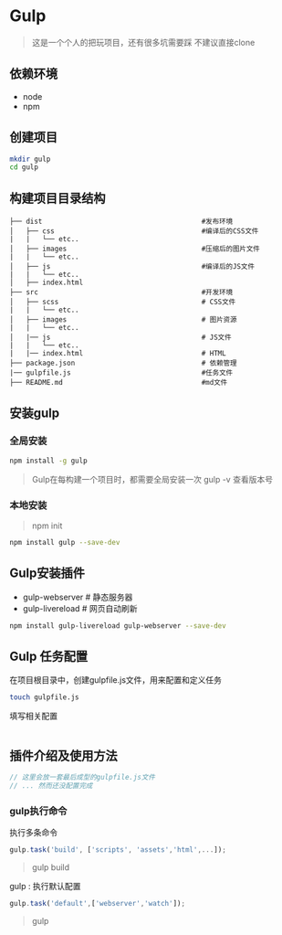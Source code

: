 # Gulp
> 这是一个个人的把玩项目，还有很多坑需要踩 不建议直接clone
## 依赖环境
* node
* npm 

## 创建项目
```bash
mkdir gulp
cd gulp
```
## 构建项目目录结构
```
├── dist                                       #发布环境 
│   ├── css                                    #编译后的CSS文件
|   |   └── etc..
│   ├── images                                 #压缩后的图片文件
|   |   └── etc..
│   ├── js                                     #编译后的JS文件
|   |   └── etc..
│   ├── index.html
├── src                                        #开发环境
│   ├── scss                                   # CSS文件
|   |   └── etc..
│   ├── images                                 # 图片资源
|   |   └── etc..
│   |── js                                     # JS文件
|   |   └── etc..
|   |── index.html                             # HTML
├── package.json                               # 依赖管理
|── gulpfile.js                                #任务文件
├── README.md                                  #md文件
```
   
## 安装gulp

### 全局安装
```bash
npm install -g gulp
```
> Gulp在每构建一个项目时，都需要全局安装一次 
> gulp -v 查看版本号

### 本地安装
> npm init 

```bash
npm install gulp --save-dev
```

## Gulp安装插件
* gulp-webserver         # 静态服务器
* gulp-livereload        # 网页自动刷新

```bash
npm install gulp-livereload gulp-webserver --save-dev
```

## Gulp 任务配置

在项目根目录中，创建gulpfile.js文件，用来配置和定义任务
```bash
touch gulpfile.js
```

填写相关配置
```javascript

```

## 插件介绍及使用方法

```javascript
// 这里会放一套最后成型的gulpfile.js文件
// ... 然而还没配置完成
```

### gulp执行命令

执行多条命令
```javascript
gulp.task('build', ['scripts', 'assets','html',...]);
```

> gulp build   

gulp : 执行默认配置
```javascript
gulp.task('default',['webserver','watch']);
```

> gulp 




































